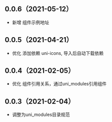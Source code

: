 ## 0.0.6（2021-05-12）
- 新增 组件示例地址
## 0.0.5（2021-04-21）
- 优化 添加依赖 uni-icons, 导入后自动下载依赖
## 0.0.4（2021-02-05）
- 优化 组件引用关系，通过uni_modules引用组件
## 0.0.3（2021-02-04）
- 调整为uni_modules目录规范
